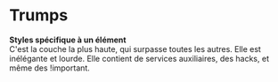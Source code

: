 # Trumps

**Styles spécifique à un élément**  
C'est la couche la plus haute, qui surpasse toutes les autres.
Elle est inélégante et lourde. Elle contient de services auxiliaires, des hacks, et même des !important.